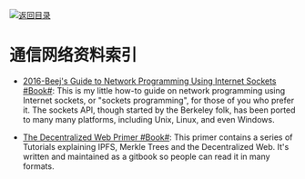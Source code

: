 [![返回目录](https://parg.co/UGo)](https://parg.co/b4z) 
 
 
 
# 通信网络资料索引

- [2016-Beej's Guide to Network Programming Using Internet Sockets #Book#](http://beej.us/guide/bgnet/): This is my little how-to guide on network programming using Internet sockets, or "sockets programming", for those of you who prefer it. The sockets API, though started by the Berkeley folk, has been ported to many many platforms, including Unix, Linux, and even Windows.

- [The Decentralized Web Primer #Book#](https://parg.co/U3D): This primer contains a series of Tutorials explaining IPFS, Merkle Trees and the Decentralized Web. It's written and maintained as a gitbook so people can read it in many formats.
